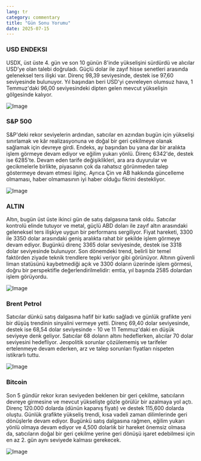```yaml
---
lang: tr
category: commentary
title: "Gün Sonu Yorumu"
date: 2025-07-15
---
```


### USD ENDEKSI

USDX, üst üste 4. gün ve son 10 günün 8'inde yükselişini sürdürdü ve alıcılar USD'ye olan talebi doğruladı. Güçlü dolar ile zayıf hisse senetleri arasında geleneksel ters ilişki var. Direnç 98,39 seviyesinde, destek ise 97,60 seviyesinde bulunuyor. Yıl başından beri USD'yi çevreleyen olumsuz hava, 1 Temmuz'daki 96,00 seviyesindeki dipten gelen mevcut yükselişin gölgesinde kalıyor.

![Image](https://markleighedu.github.io/img/Jul-2025/15-Jul-2025/usdindex.jpg)

### S&P 500

S&P'deki rekor seviyelerin ardından, satıcılar en azından bugün için yükselişi sınırlamak ve kâr realizasyonuna ve doğal bir geri çekilmeye olanak sağlamak için devreye girdi. Endeks, ay başından bu yana dar bir aralıkta işlem görmeye devam ediyor ve eğilim yukarı yönlü. Direnç 6342'de, destek ise 6285'te. Devam eden tarife değişiklikleri, ara ara duyurular ve gecikmelerle birlikte, piyasanın çok da rahatsız görünmeden talep göstermeye devam etmesi ilginç. Ayrıca Çin ve AB hakkında güncelleme olmaması, haber olmamasının iyi haber olduğu fikrini destekliyor.

![Image](https://markleighedu.github.io/img/Jul-2025/15-Jul-2025/sp500.jpg)

### ALTIN

Altın, bugün üst üste ikinci gün de satış dalgasına tanık oldu. Satıcılar kontrolü elinde tutuyor ve metal, güçlü ABD doları ile zayıf altın arasındaki geleneksel ters ilişkiye uygun bir performans sergiliyor. Fiyat hareketi, 3300 ile 3350 dolar arasındaki geniş aralıkta rahat bir şekilde işlem görmeye devam ediyor. Bugünkü direnç 3365 dolar seviyesinde, destek ise 3318 dolar seviyesinde bulunuyor. Son dönemdeki trend, belirli bir temel faktörden ziyade teknik trendlere tepki veriyor gibi görünüyor. Altının güvenli liman statüsünü kaybetmediği açık ve 3300 doların üzerinde işlem görmesi, doğru bir perspektifle değerlendirilmelidir: emtia, yıl başında 2585 dolardan işlem görüyordu.

![Image](https://markleighedu.github.io/img/Jul-2025/15-Jul-2025/gold.jpg)

### Brent Petrol

Satıcılar dünkü satış dalgasına hafif bir katkı sağladı ve günlük grafikte yeni bir düşüş trendinin sinyalini vermeye yetti. Direnç 69,40 dolar seviyesinde, destek ise 68,54 dolar seviyesinde - 10 ve 11 Temmuz'daki en düşük seviyeye denk geliyor. Satıcılar 68 doların altını hedeflerken, alıcılar 70 dolar seviyesini hedefliyor. Jeopolitik sorunlar çözülememiş ve tarifeler ertelenmeye devam ederken, arz ve talep sorunları fiyatları nispeten istikrarlı tuttu.

![Image](https://markleighedu.github.io/img/Jul-2025/15-Jul-2025/brentoil.jpg)

### Bitcoin

Son 5 gündür rekor kıran seviyeden beklenen bir geri çekilme, satıcıların devreye girmesine ve mevcut yükselişte gözle görülür bir azalmaya yol açtı. Direnç 120.000 dolarda (dünün kapanış fiyatı) ve destek 115,600 dolarda oluştu. Günlük grafikte yükseliş trendi, kısa vadeli zaman dilimlerinde geri dönüşlerle devam ediyor. Bugünkü satış dalgasına rağmen, eğilim yukarı yönlü olmaya devam ediyor ve 4,500 dolarlık bir hareket önemsiz olmasa da, satıcıların doğal bir geri çekilme yerine geri dönüşü işaret edebilmesi için en az 2. gün aynı seviyede kalması gerekecek.

![Image](https://markleighedu.github.io/img/Jul-2025/15-Jul-2025/bitcoin.jpg)

